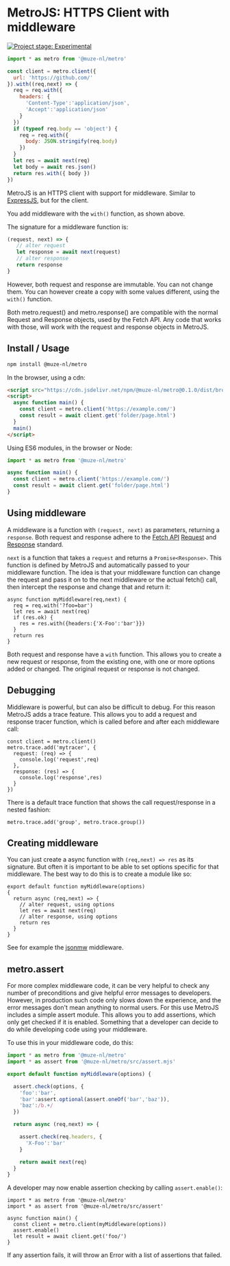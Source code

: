 # MetroJS: HTTPS Client with middleware

[![Project stage: Experimental][project-stage-badge: Experimental]][project-stage-page]

```javascript
import * as metro from '@muze-nl/metro'

const client = metro.client({
  url: 'https://github.com/'
}).with((req,next) => {
  req = req.with({
    headers: {
      'Content-Type':'application/json',
      'Accept':'application/json'
    }
  })
  if (typeof req.body == 'object') {
    req = req.with({
      body: JSON.stringify(req.body)
    })
  }
  let res = await next(req)
  let body = await res.json()
  return res.with({ body })
})
```

MetroJS is an HTTPS client with support for middleware. Similar to [ExpressJS](https://expressjs.com/), but for the client.

You add middleware with the `with()` function, as shown above.

The signature for a middleware function is:

```javascript
(request, next) => {
   // alter request
   let response = await next(request)
   // alter response
   return response
}
```

However, both request and response are immutable. You can not change them. You can 
however create a copy with some values different, using the `with()` function.

Both metro.request() and metro.response() are compatible with the normal Request 
and Response objects, used by the Fetch API. Any code that works with those, will work
with the request and response objects in MetroJS.

## Install / Usage

```bash
npm install @muze-nl/metro
```

In the browser, using a cdn:
```html
<script src="https://cdn.jsdelivr.net/npm/@muze-nl/metro@0.1.0/dist/browser.js"></script>
<script>
  async function main() {
    const client = metro.client('https://example.com/')
    const result = await client.get('folder/page.html')
  }
  main()
</script>
```

Using ES6 modules, in the browser or Node:
```javascript
import * as metro from '@muze-nl/metro'

async function main() {
  const client = metro.client('https://example.com/')
  const result = await client.get('folder/page.html')
}
```

## Using middleware
A middleware is a function with `(request, next)` as parameters, returning a `response`.
Both request and response adhere to the [Fetch API](https://developer.mozilla.org/en-US/docs/Web/API/Fetch_API)
[Request](https://developer.mozilla.org/en-US/docs/Web/API/Request) and 
[Response](https://developer.mozilla.org/en-US/docs/Web/API/Response) standard.

`next` is a function that takes a `request` and returns a `Promise<Response>`. This function is defined by MetroJS
and automatically passed to your middleware function. The idea is that your middleware function can change the request
and pass it on to the next middleware or the actual fetch() call, then intercept the response and change that and return it:

```
async function myMiddleware(req,next) {
  req = req.with('?foo=bar')
  let res = await next(req)
  if (res.ok) {
    res = res.with({headers:{'X-Foo':'bar'}})
  }
  return res
}
```

Both request and response have a `with` function. This allows you to create a new request or response, from 
the existing one, with one or more options added or changed. The original request or response is not changed.

## Debugging

Middleware is powerful, but can also be difficult to debug. For this reason MetroJS adds a trace feature. This 
allows you to add a request and response tracer function, which is called before and after each middleware call:

```
const client = metro.client()
metro.trace.add('mytracer', {
  request: (req) => {
    console.log('request',req)
  },
  response: (res) => {
    console.log('response',res)
  }
})
```

There is a default trace function that shows the call request/response in a nested fashion:

```
metro.trace.add('group', metro.trace.group())
```

## Creating middleware

You can just create a async function with `(req,next) => res` as its signature. But often it is important
to be able to set options specific for that middleware. The best way to do this is to create a module like
so:

```
export default function myMiddleware(options)
{
  return async (req,next) => {
    // alter request, using options
    let res = await next(req)
    // alter response, using options
    return res
  }
}
```

See for example the [jsonmw](src/mw/json.mjs) middleware.

## metro.assert

For more complex middleware code, it can be very helpful to check any number of preconditions and give 
helpful error messages to developers. However, in production such code only slows down the experience, and the
error messages don't mean anything to normal users. For this use MetroJS includes a simple assert module. This
allows you to add assertions, which only get checked if it is enabled. Something that a developer can decide to
do while developing code using your middleware.

To use this in your middleware code, do this:

```javascript
import * as metro from '@muze-nl/metro'
import * as assert from '@muze-nl/metro/src/assert.mjs'

export default function myMiddleware(options) {

  assert.check(options, {
    'foo':'bar',
    'bar':assert.optional(assert.oneOf('bar','baz')),
    'baz':/b.+/
  })

  return async (req,next) => {

    assert.check(req.headers, {
      'X-Foo':'bar'
    }

    return await next(req)
  }
}
```

A developer may now enable assertion checking by calling `assert.enable()`:

```
import * as metro from '@muze-nl/metro'
import * as assert from '@muze-nl/metro/src/assert'

async function main() {
  const client = metro.client(myMiddleware(options))
  assert.enable()
  let result = await client.get('foo/')
}
```

If any assertion fails, it will throw an Error with a list of assertions that failed.



[project-stage-badge: Experimental]: https://img.shields.io/badge/Project%20Stage-Experimental-yellow.svg
[project-stage-page]: https://blog.pother.ca/project-stages/

